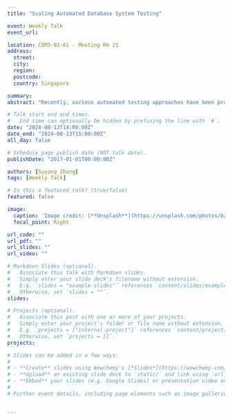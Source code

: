 ```yaml
---
title: "Scaling Automated Database System Testing"

event: Weekly Talk
event_url: 

location: COM3-02-61 - Meeting Rm 21
address:
  street: 
  city: 
  region: 
  postcode:
  country: Singapore

summary: 
abstract: "Recently, various automated testing approaches have been proposed that used specialized test oracles to find hundreds of logic bugs in mature, widely-used Database Management Systems (DBMSs). These test oracles require database and query generators, which must account for the often significant differences between the SQL dialects of these systems. Since it can take weeks to implement such generators, many DBMS developers are unlikely to invest the time to adopt such automated testing approaches. In short, existing approaches fail to scale to the plethora of DBMSs. In this work, we present both a vision and a platform, SQLancer++, to apply automated DBMS testing approaches at scale. Our technical core contribution is a novel architecture for an adaptive SQL statement generator. This adaptive SQL generator generates SQL statements with various features, some of which might not be supported by the given DBMS, and then learns through interaction with the DBMS, which of these are understood by the DBMS. Thus, over time, the generator will generate mostly valid SQL statements. We evaluated SQLancer++ across 15 DBMSs and discovered a total of 157 unique, previously unknown bugs, of which 146 were fixed. While SQLancer++ is the first major step towards scaling automated DBMS testing, various follow-up challenges remain."

# Talk start and end times.
#   End time can optionally be hidden by prefixing the line with `#`.
date: "2024-08-13T14:00:00Z"
date_end: "2024-08-13T15:00:00Z"
all_day: false

# Schedule page publish date (NOT talk date).
publishDate: "2017-01-01T00:00:00Z"

authors: [Suyang Zhong]
tags: [Weekly Talk]

# Is this a featured talk? (true/false)
featured: false

image:
  caption: 'Image credit: [**Unsplash**](https://unsplash.com/photos/bzdhc5b3Bxs)'
  focal_point: Right

url_code: ""
url_pdf: ""
url_slides: ""
url_video: ""

# Markdown Slides (optional).
#   Associate this talk with Markdown slides.
#   Simply enter your slide deck's filename without extension.
#   E.g. `slides = "example-slides"` references `content/slides/example-slides.md`.
#   Otherwise, set `slides = ""`.
slides:

# Projects (optional).
#   Associate this post with one or more of your projects.
#   Simply enter your project's folder or file name without extension.
#   E.g. `projects = ["internal-project"]` references `content/project/deep-learning/index.md`.
#   Otherwise, set `projects = []`.
projects:

# Slides can be added in a few ways:
# 
# - **Create** slides using Wowchemy's [*Slides*](https://wowchemy.com/docs/managing-content/#create-slides) feature and link using `slides` parameter in the front matter of the talk file
# - **Upload** an existing slide deck to `static/` and link using `url_slides` parameter in the front matter of the talk file
# - **Embed** your slides (e.g. Google Slides) or presentation video on this page using [shortcodes](https://wowchemy.com/docs/writing-markdown-latex/).
# 
# Further event details, including page elements such as image galleries, can be added to the body of this page.


---
```

